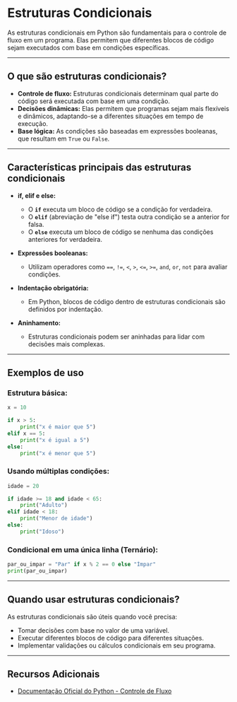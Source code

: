 # Estruturas Condicionais

As estruturas condicionais em Python são fundamentais para o controle de fluxo em um programa. Elas permitem que diferentes blocos de código sejam executados com base em condições específicas.

---

## O que são estruturas condicionais?

- **Controle de fluxo:** Estruturas condicionais determinam qual parte do código será executada com base em uma condição.
- **Decisões dinâmicas:** Elas permitem que programas sejam mais flexíveis e dinâmicos, adaptando-se a diferentes situações em tempo de execução.
- **Base lógica:** As condições são baseadas em expressões booleanas, que resultam em `True` ou `False`.

---

## Características principais das estruturas condicionais

- **if, elif e else:**
  - O **`if`** executa um bloco de código se a condição for verdadeira.
  - O **`elif`** (abreviação de "else if") testa outra condição se a anterior for falsa.
  - O **`else`** executa um bloco de código se nenhuma das condições anteriores for verdadeira.

- **Expressões booleanas:**
  - Utilizam operadores como `==`, `!=`, `<`, `>`, `<=`, `>=`, `and`, `or`, `not` para avaliar condições.

- **Indentação obrigatória:**
  - Em Python, blocos de código dentro de estruturas condicionais são definidos por indentação.

- **Aninhamento:**
  - Estruturas condicionais podem ser aninhadas para lidar com decisões mais complexas.

---

## Exemplos de uso

### Estrutura básica:
```python
x = 10

if x > 5:
    print("x é maior que 5")
elif x == 5:
    print("x é igual a 5")
else:
    print("x é menor que 5")
```

### Usando múltiplas condições:
```python
idade = 20

if idade >= 18 and idade < 65:
    print("Adulto")
elif idade < 18:
    print("Menor de idade")
else:
    print("Idoso")
```

### Condicional em uma única linha (Ternário):
```python
par_ou_impar = "Par" if x % 2 == 0 else "Ímpar"
print(par_ou_impar)
```

---

## Quando usar estruturas condicionais?

As estruturas condicionais são úteis quando você precisa:
- Tomar decisões com base no valor de uma variável.
- Executar diferentes blocos de código para diferentes situações.
- Implementar validações ou cálculos condicionais em seu programa.

---

## Recursos Adicionais
- [Documentação Oficial do Python - Controle de Fluxo](https://docs.python.org/3/tutorial/controlflow.html) 